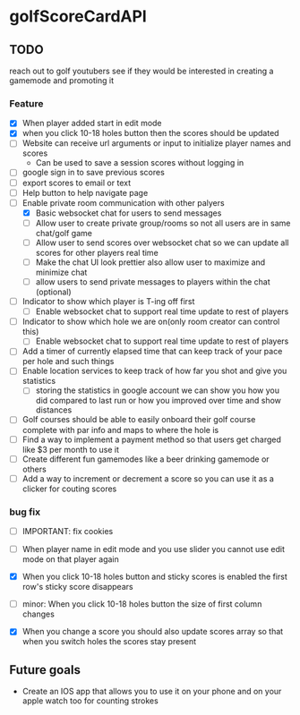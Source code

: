 # golfScoreCardAPI

## TODO
reach out to golf youtubers see if they would be interested in creating a gamemode and promoting it
### Feature
- [x] When player added start in edit mode
- [x] when you click 10-18 holes button then the scores should be updated
- [ ] Website can receive url arguments or input to initialize player names and scores
  - Can be used to save a session scores without logging in
- [ ] google sign in to save previous scores
- [ ] export scores to email or text
- [ ] Help button to help navigate page
- [ ] Enable private room communication with other palyers
  - [x] Basic websocket chat for users to send messages
  - [ ] Allow user to create private group/rooms so not all users are in same chat/golf game
  - [ ] Allow user to send scores over websocket chat so we can update all scores for other players real time
  - [ ] Make the chat UI look prettier also allow user to maximize and minimize chat
  - [ ] allow users to send private messages to players within the chat (optional)
- [ ] Indicator to show which player is T-ing off first
  - [ ] Enable websocket chat to support real time update to rest of players
- [ ] Indicator to show which hole we are on(only room creator can control this)
  - [ ] Enable websocket chat to support real time update to rest of players
- [ ] Add a timer of currently elapsed time that can keep track of your pace per hole and such things
- [ ] Enable location services to keep track of how far you shot and give you statistics
  - [ ] storing the statistics in google account we can show you how you did compared to last run or how you improved over time and show distances
- [ ] Golf courses should be able to easily onboard their golf course complete with par info and maps to where the hole is
- [ ] Find a way to implement a payment method so that users get charged like $3 per month to use it
- [ ] Create different fun gamemodes like a beer drinking gamemode or others
- [ ] Add a way to increment or decrement a score so you can use it as a clicker for couting scores
### bug fix
- [ ] IMPORTANT: fix cookies
- [ ] When player name in edit mode and you use slider you cannot use edit mode on that player again
- [x] When you click 10-18 holes button and sticky scores is enabled the first row's sticky score disappears
- [ ] minor: When you click 10-18 holes button the size of first column changes
- [x] When you change a score you should also update scores array so that when you switch holes the scores stay present


## Future goals
- Create an IOS app that allows you to use it on your phone and on your apple watch too for counting strokes
